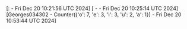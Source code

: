 
[:  - Fri Dec 20 10:21:56 UTC 2024]
[ -  - Fri Dec 20 10:25:14 UTC 2024]
[Georges034302 - Counter({'o': 7, 'e': 3, 'i': 3, 'u': 2, 'a': 1}) - Fri Dec 20 10:53:44 UTC 2024]
